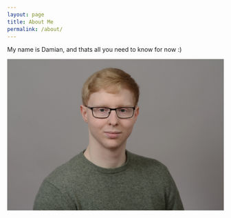 ```yaml
---
layout: page
title: About Me
permalink: /about/
---
```


My name is Damian, and thats all you need to know for now :)

![Profilbild](/assets/images/3.jpg)